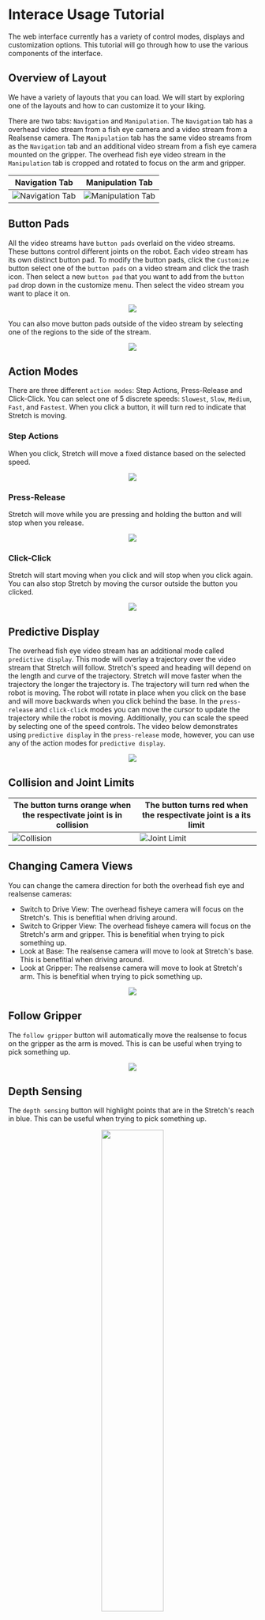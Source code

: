# Interace Usage Tutorial 
The web interface currently has a variety of control modes, displays and customization options. This tutorial will go through how to use the various components of the interface.

## Overview of Layout
We have a variety of layouts that you can load. We will start by exploring one of the layouts and how to can customize it to your liking.

There are two tabs: `Navigation` and `Manipulation`. The `Navigation` tab has a overhead video stream from a fish eye camera and a video stream from a Realsense camera. The `Manipulation` tab has the same video streams from as the `Navigation` tab and an additional video stream from a fish eye camera mounted on the gripper. The overhead fish eye video stream in the `Manipulation` tab is cropped and rotated to focus on the arm and gripper.

| Navigation Tab                           | Manipulation Tab                             | 
|----------------------------------------- | -------------------------------------------- |
| ![Navigation Tab](assets/navigation.png) | ![Manipulation Tab](assets/manipulation.png) |

## Button Pads

All the video streams have `button pads` overlaid on the video streams. These buttons control different joints on the robot. Each video stream has its own distinct button pad. To modify the button pads, click the `Customize` button select one of the `button pads` on a video stream and click the trash icon. Then select a new `button pad` that you want to add from the `button pad` drop down in the customize menu. Then select the video stream you want to place it on. 

<p align="center">
    <img src="assets/change_button_pads.gif">
</p>

You can also move button pads outside of the video stream by selecting one of the regions to the side of the stream. 

<p align="center">
    <img src="assets/move_button_pads.gif">
</p>

## Action Modes
There are three different `action modes`: Step Actions, Press-Release and Click-Click. You can select one of 5 discrete speeds: `Slowest`, `Slow`, `Medium`, `Fast`, and `Fastest`. When you click a button, it will turn red to indicate that Stretch is moving.

### Step Actions
When you click, Stretch will move a fixed distance based on the selected speed.
<p align="center">
    <img src="assets/step_actions.gif">
</p>

### Press-Release
Stretch will move while you are pressing and holding the button and will stop when you release.
<p align="center">
    <img src="assets/press_release.gif">
</p>

### Click-Click
Stretch will start moving when you click and will stop when you click again. You can also stop Stretch by moving the cursor outside the button you clicked.
<p align="center">
    <img src="assets/click_click.gif">
</p>

## Predictive Display 
The overhead fish eye video stream has an additional mode called `predictive display`. This mode will overlay a trajectory over the video stream that Stretch will follow. Stretch's speed and heading will depend on the length and curve of the trajectory. Stretch will move faster when the trajectory the longer the trajectory is. The trajectory will turn red when the robot is moving. The robot will rotate in place when you click on the base and will move backwards when you click behind the base. In the `press-release` and `click-click` modes you can move the cursor to update the trajectory while the robot is moving. Additionally, you can scale the speed by selecting one of the speed controls. The video below demonstrates using `predictive display` in the `press-release` mode, however, you can use any of the action modes for `predictive display`. 

<p align="center">
    <img src="assets/predictive_display.gif">
</p>

## Collision and Joint Limits
| The button turns orange when the respectivate joint is in collision | The button turns red when the respectivate joint is a its limit | 
|-------------------------------------------------------------------- | --------------------------------------------------------------- |
| ![Collision](assets/collision.png)                                  | ![Joint Limit](assets/limit.png)                                |

## Changing Camera Views
You can change the camera direction for both the overhead fish eye and realsense cameras:
<ul>
    <li>Switch to Drive View: The overhead fisheye camera will focus on the Stretch's. This is benefitial when driving around.</li>
    <li>Switch to Gripper View: The overhead fisheye camera will focus on the Stretch's arm and gripper. This is benefitial when trying to pick something up.</li>
    <li>Look at Base: The realsense camera will move to look at Stretch's base. This is benefitial when driving around.</li>
    <li>Look at Gripper: The realsense camera will move to look at Stretch's arm. This is benefitial when trying to pick something up.</li>
</ul>

<p align="center">
    <img src="assets/change_views.gif">
</p>

## Follow Gripper
The `follow gripper` button will automatically move the realsense to focus on the gripper as the arm is moved. This is can be useful when trying to pick something up.

<p align="center">
    <img src="assets/follow_gripper.gif">
</p>

## Depth Sensing
The `depth sensing` button will highlight points that are in the Stretch's reach in blue. This can be useful when trying to pick something up.

<p align="center">
    <img src="assets/depth_sensing.png" width="50%">
</p>

## Pan/Tilt Realsense Camera
You can pan and tilt the realsense camera by clicking the buttons bordering the realsense video stream.

<p align="center">
    <img src="assets/pan_tilt.gif">
</p>

## Button Grid and Joystick
You can add a `button grid` and `joystick` from the customize menu similar to the way you would add a button pad. The `button grid` is similar to the `button pad` but is separated by the different sets of joints you can control. The `joystick` is similar to how you would drive the robot if you were controlling it with a remote controller's joystick.

<p align="center">
    <img src="assets/button_grid_joystick.gif">
</p>

## Adding/Deleting Panels and Tabs
A `panel` contains a set of `tabs`; each `tab` contains a `layout` that you can define by adding different components such as camera views, button pads, etc. 

### Panels
You can add and delete panels. When you add a new `panel`, you must enter a name for a `tab` in that `panel`.

<p align="center">
    <img src="assets/panels.gif">
</p>

### Tabs
You can add and delete tabs. Click the tab with the plus icon to add a `tab`. You will then be prompted to name the `tab` and can add components in that tab. To delete the `tab`, select it and click the trash icon.

<p align="center">
    <img src="assets/tabs.gif">
</p>

## Voice Commands
You can control Stretch with voice commands. Click the info icon to see the available commands. Click the microphone icon to turn on the microphone. After you say a command, the command will display next to microphone icon. Click the microphone icon to turn off the microphone.

<p align="center">
    <img src="assets/voice_commands.gif">
</p>

## Load/Save Layouts
We have pre-defined layouts that you can load. You can also save your layout and load it later.